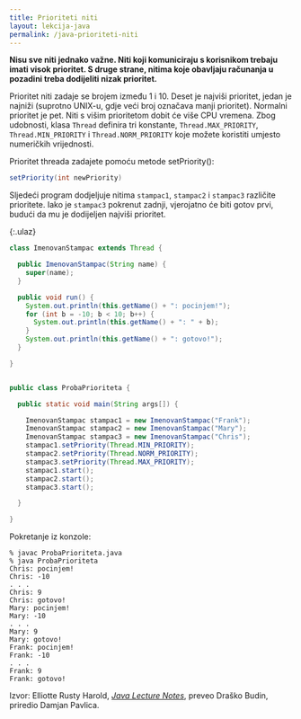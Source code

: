 ```yaml
---
title: Prioriteti niti
layout: lekcija-java
permalink: /java-prioriteti-niti
---
```


**Nisu sve niti jednako važne. Niti koji komuniciraju s korisnikom trebaju imati visok prioritet. S druge strane, nitima koje obavljaju računanja u pozadini treba dodijeliti nizak prioritet.**

Prioritet niti zadaje se brojem između 1 i 10. Deset je najviši prioritet, jedan je najniži (suprotno UNIX-u, gdje veći broj označava manji prioritet). Normalni prioritet je pet. Niti s višim prioritetom dobit će više CPU vremena. Zbog udobnosti, klasa `Thread` definira tri konstante, `Thread.MAX_PRIORITY`, `Thread.MIN_PRIORITY` i `Thread.NORM_PRIORITY` koje možete koristiti umjesto numeričkih vrijednosti.

Prioritet threada zadajete pomoću metode setPriority():

```java
setPriority(int newPriority)
```

Sljedeći program dodjeljuje nitima `stampac1`, `stampac2` i `stampac3` različite prioritete. Iako je `stampac3` pokrenut zadnji, vjerojatno će biti gotov prvi, budući da mu je dodijeljen najviši prioritet.

{:.ulaz}
```java
class ImenovanStampac extends Thread {

  public ImenovanStampac(String name) {
    super(name);
  }

  public void run() {
    System.out.println(this.getName() + ": pocinjem!");
    for (int b = -10; b < 10; b++) {
      System.out.println(this.getName() + ": " + b);
    }
    System.out.println(this.getName() + ": gotovo!");
  }

}


public class ProbaPrioriteta {

  public static void main(String args[]) {

    ImenovanStampac stampac1 = new ImenovanStampac("Frank");
    ImenovanStampac stampac2 = new ImenovanStampac("Mary");
    ImenovanStampac stampac3 = new ImenovanStampac("Chris");
    stampac1.setPriority(Thread.MIN_PRIORITY);
    stampac2.setPriority(Thread.NORM_PRIORITY);
    stampac3.setPriority(Thread.MAX_PRIORITY);
    stampac1.start();
    stampac2.start();
    stampac3.start();

  }

}
```

Pokretanje iz konzole:

```
% javac ProbaPrioriteta.java
% java ProbaPrioriteta
Chris: pocinjem!
Chris: -10
. . .
Chris: 9
Chris: gotovo!
Mary: pocinjem!
Mary: -10
. . .
Mary: 9
Mary: gotovo!
Frank: pocinjem!
Frank: -10
. . .
Frank: 9
Frank: gotovo!
```


Izvor: Elliotte Rusty Harold, *[Java Lecture Notes](//www.cafeaulait.org/course/index.html)*, preveo Draško Budin, priredio Damjan Pavlica.
